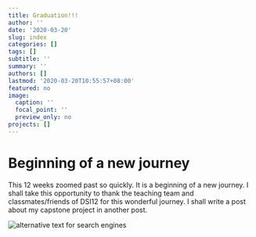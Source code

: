 ```yaml
---
title: Graduation!!!
author: ''
date: '2020-03-20'
slug: index
categories: []
tags: []
subtitle: ''
summary: ''
authors: []
lastmod: '2020-03-20T10:55:57+08:00'
featured: no
image:
  caption: ''
  focal_point: ''
  preview_only: no
projects: []
---
```


# Beginning of a new journey

This 12 weeks zoomed past so quickly. It is a beginning of a new journey. I shall take this opportunity to thank the teaching team and classmates/friends of DSI12 for this wonderful journey. I shall write a post about my capstone project in another post.

![alternative text for search engines](/post/20mar/classphoto.jpg)




